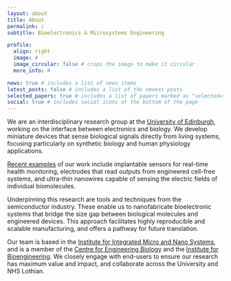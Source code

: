 ```yaml
---
layout: about
title: About
permalink: /
subtitle: Bioelectronics & Microsystems Engineering

profile:
  align: right
  image: #
  image_circular: false # crops the image to make it circular
  more_info: #

news: true # includes a list of news items
latest_posts: false # includes a list of the newest posts
selected_papers: true # includes a list of papers marked as "selected={true}"
social: true # includes social icons at the bottom of the page
---
```


We are an interdisciplinary research group at the [University of Edinburgh](https://www.ed.ac.uk/), working on the interface between electronics and biology. We develop miniature devices that sense biological signals directly from living systems, focusing particularly on synthetic biology and human physiology applications.

[Recent examples](https://marlandlab.github.io/research/) of our work include implantable sensors for real-time health monitoring, electrodes that read outputs from engineered cell-free systems, and ultra-thin nanowires capable of sensing the electric fields of individual biomolecules.

Underpinning this research are tools and techniques from the semiconductor industry. These enable us to nanofabricate bioelectronic systems that bridge the size gap between biological molecules and engineered devices. This approach facilitates highly reproducible and scalable manufacturing, and offers a pathway for future translation.

Our team is based in the [Institute for Integrated Micro and Nano Systems](https://www.eng.ed.ac.uk/research/institutes/imns), and is a member of the [Centre for Engineering Biology](https://www.ed.ac.uk/biology/centre-engineering-biology) and the [Institute for Bioengineering](https://www.eng.ed.ac.uk/research/institutes/ibioe). We closely engage with end-users to ensure our research has maximum value and impact, and collaborate across the University and NHS Lothian.
